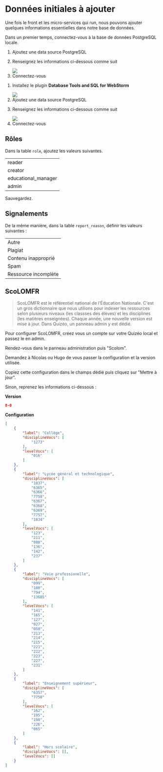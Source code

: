 # Données initiales à ajouter

Une fois le front et les micro-services qui run, nous pouvons ajouter quelques informations essentielles dans notre base
de données.

Dans un premier temps, connectez-vous à la base de données PostgreSQL locale.

<procedure title="Procédure de connexion" id="connect-to-db" type="steps" collapsible="true" default-state="collapsed">
    <tabs>
        <tab title="Depuis DataGrip">
            <ol>
                <li>Ajoutez une data source PostgreSQL</li>
                <li>
                    <p>Renseignez les informations ci-dessous comme suit</p>
                    <img src="datagrip_postgre_login.png"/>
                </li>
                <li>Connectez-vous</li>
            </ol>
        </tab>
        <tab title="Depuis WebStorm">
            <ol>
                <li>
                    <p>Installez le plugin <b>Database Tools and SQL for WebStorm</b></p>
                    <img src="database_plugin.png"/>
                </li>
                <li>Ajoutez une data source PostgreSQL</li>
                <li>
                    <p>Renseignez les informations ci-dessous comme suit</p>
                    <img src="datagrip_postgre_login.png"/>
                </li>
                <li>Connectez-vous</li>
            </ol>
        </tab>
    </tabs>
</procedure>

## Rôles

Dans la table `role`, ajoutez les valeurs suivantes.

<table style="none">
    <tr>
        <td>reader</td>
    </tr>
    <tr>
        <td>creator</td>
    </tr>
    <tr>
        <td>educational_manager</td>
    </tr>
    <tr>
        <td>admin</td>
    </tr>
</table>

Sauvegardez.

## Signalements

De la même manière, dans la table `report_reason`, définir les valeurs suivantes :

<table style="none">
    <tr>
        <td>Autre</td>
    </tr>
    <tr>
        <td>Plagiat</td>
    </tr>
    <tr>
        <td>Contenu inapproprié</td>
    </tr>
    <tr>
        <td>Spam</td>
    </tr>
    <tr>
        <td>Ressource incomplète</td>
    </tr>
</table>

## ScoLOMFR

> ScoLOMFR est le référentiel national de l'Éducation Nationale. C'est un gros dictionnaire que nous utilions
> pour indexer les ressources selon plusieurs niveaux (les classses des élèves) et les disciplines (les matières enseignées).
> Chaque année, une nouvelle version est mise à jour. Dans Quizéo, un panneau admin y est dédié.

Pour configurer ScoLOMFR, créez vous un compte sur votre Quizéo local et passez le en admin.

Rendez-vous dans le panneau administration puis "Scolom".

Demandez à Nicolas ou Hugo de vous passer la configuration et la version utilisée.

Copiez cette configuration dans le champs dédié puis cliquez sur "Mettre à jour".

Sinon, reprenez les informations ci-dessous :

**Version**
```json
8-0
```

**Configuration**
```json
[
    {
        "label": "Collège",
        "disciplineVocs": [
            "1273"
        ],
        "levelVocs": [
            "016"
        ]
    },
    {
        "label": "Lycée général et technologique",
        "disciplineVocs": [
            "1837",
            "6365",
            "6366",
            "7758",
            "6367",
            "6368",
            "6369",
            "7757",
            "1834"
        ],
        "levelVocs": [
            "123",
            "211",
            "088",
            "136",
            "142",
            "237"
        ]
    },
    {
        "label": "Voie professionelle",
        "disciplineVocs": [
            "099",
            "100",
            "794",
            "13685"
        ],
        "levelVocs": [
            "141",
            "165",
            "127",
            "027",
            "050",
            "213",
            "214",
            "215",
            "221",
            "222",
            "223",
            "227",
            "231"
        ]
    },
    {
        "label": "Enseignement supérieur",
        "disciplineVocs": [
            "6357",
            "7750"
        ],
        "levelVocs": [
            "162",
            "195",
            "198",
            "226",
            "065"
        ]
    },
    {
        "label": "Hors scolaire",
        "disciplineVocs": [],
        "levelVocs": []
    }
]
```